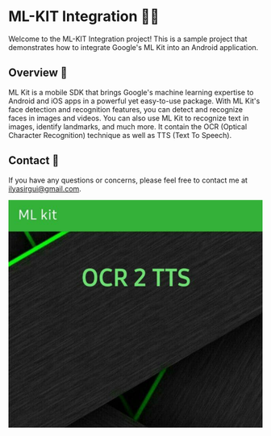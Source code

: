 # ML-KIT Integration 🔬📱

Welcome to the ML-KIT Integration project! This is a sample project that demonstrates how to integrate Google's ML Kit into an Android application.

## Overview 📝

ML Kit is a mobile SDK that brings Google's machine learning expertise to Android and iOS apps in a powerful yet easy-to-use package. With ML Kit's face detection and recognition features, you can detect and recognize faces in images and videos. You can also use ML Kit to recognize text in images, identify landmarks, and much more.
It contain the OCR (Optical Character Recognition) technique as well as TTS (Text To Speech). 

## Contact 📧
If you have any questions or concerns, please feel free to contact me at [ilyasirgui@gmail.com](mailto:ilyasirgui@gmail.com).

![Screenshot](home.png)

